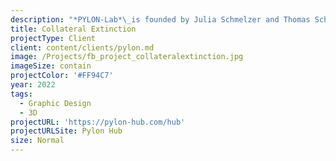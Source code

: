```yaml
---
description: "*PYLON-Lab*\_is founded by Julia Schmelzer and Thomas Schmelzer and presents curated exhibitions with a focus on time based, digital and new media art. PYLON-Lab focuses on encouraging audiences to engage with experimental approaches of contemporary art in a digitizing time and society.\\n\\nSpecialized in curating and exhibition design on- and offline, PYLON-Lab frequently collaborates with organizations and creatives on various projects.\n\nAnimated program teaser.\n"
title: Collateral Extinction
projectType: Client
client: content/clients/pylon.md
image: /Projects/fb_project_collateralextinction.jpg
imageSize: contain
projectColor: '#FF94C7'
year: 2022
tags:
  - Graphic Design
  - 3D
projectURL: 'https://pylon-hub.com/hub'
projectURLSite: Pylon Hub
size: Normal
---
```



